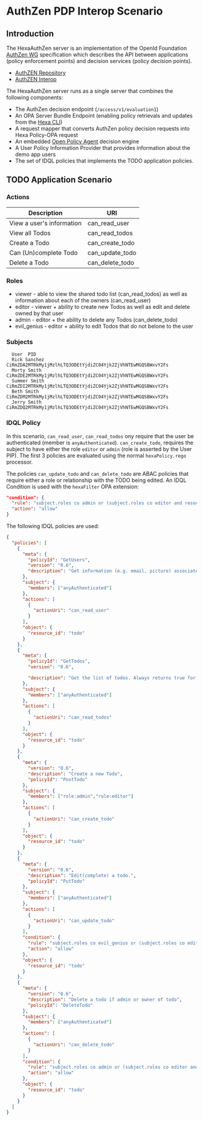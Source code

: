# AuthZen PDP Interop Scenario

## Introduction

The HexaAuthZen server is an implementation of the OpenId Foundation [AuthZen WG](https://openid.net/wg/authzen/) specification which describes the API
between applications (policy enforcement points) and decision services (policy decision points). 
* [AuthZEN Repository](https://github.com/openid/authzen)
* [AuthZEN Interop](https://authzen-interop.net/docs/intro/)

The HexaAuthZen server runs as a single server that combines the following components:
* The AuthZen decision endpoint (`/access/v1/evaluation1`)
* An OPA Server Bundle Endpoint (enabling policy retrievals and updates from the [Hexa CLI](https://github.com/hexa-org/policy-mapper/blob/main/docs/HexaAdmin.md))
* A request mapper that converts AuthZen policy decision requests into Hexa Policy-OPA request
* An embedded [Open Policy Agent](https://www.openpolicyagent.org) decision engine
* A User Policy Information Provider that provides information about the demo app users
* The set of IDQL policies that implements the TODO application policies.

## TODO Application Scenario

### Actions

| Description               | URI             |
|---------------------------|-----------------|
| View a user's information | can_read_user   |
| View all Todos            | can_read_todos  |
| Create a Todo             | can_create_todo |
| Can (Un)complete Todo     | can_update_todo |
| Delete a Todo             | can_delete_todo |

### Roles

- viewer - able to view the shared todo list (can_read_todos) as well as information about each of the owners (can_read_user)
- editor - viewer + ability to create new Todos as well as edit and delete owned by that user
- admin - editor + the ability to delete any Todos (can_delete_todo)
- evil_genius - editor + ability to edit Todos that do not belone to the user

### Subjects

```text
  User	PID
  Rick Sanchez	CiRmZDA2MTRkMy1jMzlhLTQ3ODEtYjdiZC04Yjk2ZjVhNTEwMGQSBWxvY2Fs
  Morty Smith	CiRmZDE2MTRkMy1jMzlhLTQ3ODEtYjdiZC04Yjk2ZjVhNTEwMGQSBWxvY2Fs
  Summer Smith	CiRmZDI2MTRkMy1jMzlhLTQ3ODEtYjdiZC04Yjk2ZjVhNTEwMGQSBWxvY2Fs
  Beth Smith	CiRmZDM2MTRkMy1jMzlhLTQ3ODEtYjdiZC04Yjk2ZjVhNTEwMGQSBWxvY2Fs
  Jerry Smith	CiRmZDQ2MTRkMy1jMzlhLTQ3ODEtYjdiZC04Yjk2ZjVhNTEwMGQSBWxvY2Fs
```

### IDQL Policy

In this scenario, `can_read_user`, `can_read_todos` ony require that the user be authenticated (member is `anyAuthenticated`).
`can_create_todo`, requires the subject to have either the role `editor` or `admin` (role is asserted by the User PIP). 
The first 3 policies are evaluated using the normal `hexaPolicy.rego` processor.

The policies `can_update_todo` and `can_delete_todo` are ABAC policies that require either a role or relationship with 
the TODO being edited. An IDQL Condition is used with the `hexaFilter` OPA extension:
```json lines
"condition": {
  "rule": "subject.roles co admin or (subject.roles co editor and resource.ownerID eq subject.claims.id)",
  "action": "allow"
}
```

The following IDQL policies are used:
```json
{
  "policies": [
    {
      "meta": {
        "policyId": "GetUsers",
        "version": "0.6",
        "description": "Get information (e.g. email, picture) associated with a user"
      },
      "subject": {
        "members": ["anyAuthenticated"]
      },
      "actions": [
        {
          "actionUri": "can_read_user"
        }
      ],
      "object": {
        "resource_id": "todo"
      }
    },
    {
      "meta": {
        "policyId": "GetTodos",
        "version": "0.6",

        "description": "Get the list of todos. Always returns true for every user??"
      },
      "subject": {
        "members": ["anyAuthenticated"]
      },
      "actions": [
        {
          "actionUri": "can_read_todos"
        }
      ],
      "object": {
        "resource_id": "todo"
      }
    },
    {
      "meta": {
        "version": "0.6",
        "description": "Create a new Todo",
        "policyId": "PostTodo"
      },
      "subject": {
        "members": ["role:admin","role:editor"]
      },
      "actions": [
        {
          "actionUri": "can_create_todo"
        }
      ],
      "object": {
        "resource_id": "todo"
      }
    },
    {
      "meta": {
        "version": "0.6",
        "description": "Edit(complete) a todo.",
        "policyId": "PutTodo"
      },
      "subject": {
        "members": ["anyAuthenticated"]
      },
      "actions": [
        {
          "actionUri": "can_update_todo"
        }
      ],
      "condition": {
        "rule": "subject.roles co evil_genius or (subject.roles co editor and resource.ownerID eq subject.claims.id)",
        "action": "allow"
      },
      "object": {
        "resource_id": "todo"
      }
    },
    {
      "meta": {
        "version": "0.6",
        "description": "Delete a todo if admin or owner of todo",
        "policyId": "DeleteTodo"
      },
      "subject": {
        "members": ["anyAuthenticated"]
      },
      "actions": [
        {
          "actionUri": "can_delete_todo"
        }
      ],
      "condition": {
        "rule": "subject.roles co admin or (subject.roles co editor and resource.ownerID eq subject.claims.id)",
        "action": "allow"
      },
      "object": {
        "resource_id": "todo"
      }
    }
  ]
}
```

